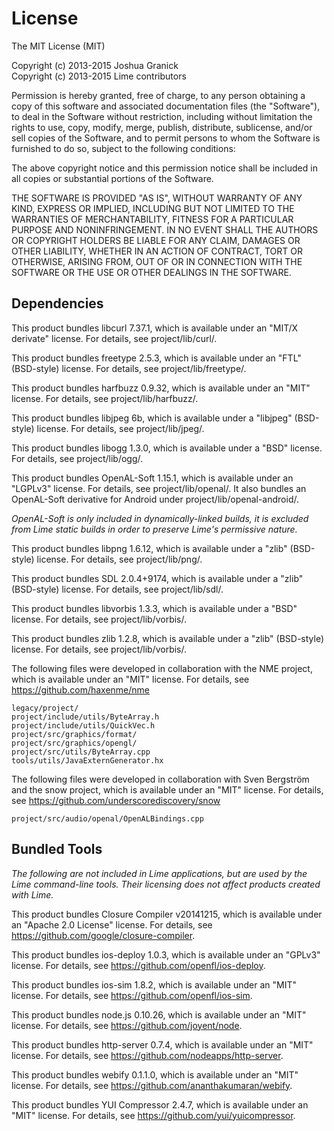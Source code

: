 License
=======

The MIT License (MIT)

Copyright (c) 2013-2015 Joshua Granick  
Copyright (c) 2013-2015 Lime contributors

Permission is hereby granted, free of charge, to any person obtaining a copy
of this software and associated documentation files (the "Software"), to deal
in the Software without restriction, including without limitation the rights
to use, copy, modify, merge, publish, distribute, sublicense, and/or sell
copies of the Software, and to permit persons to whom the Software is
furnished to do so, subject to the following conditions:

The above copyright notice and this permission notice shall be included in
all copies or substantial portions of the Software.

THE SOFTWARE IS PROVIDED "AS IS", WITHOUT WARRANTY OF ANY KIND, EXPRESS OR
IMPLIED, INCLUDING BUT NOT LIMITED TO THE WARRANTIES OF MERCHANTABILITY,
FITNESS FOR A PARTICULAR PURPOSE AND NONINFRINGEMENT. IN NO EVENT SHALL THE
AUTHORS OR COPYRIGHT HOLDERS BE LIABLE FOR ANY CLAIM, DAMAGES OR OTHER
LIABILITY, WHETHER IN AN ACTION OF CONTRACT, TORT OR OTHERWISE, ARISING FROM,
OUT OF OR IN CONNECTION WITH THE SOFTWARE OR THE USE OR OTHER DEALINGS IN
THE SOFTWARE.


Dependencies
------------

This product bundles libcurl 7.37.1, which is available under an
"MIT/X derivate" license. For details, see project/lib/curl/.

This product bundles freetype 2.5.3, which is available under an
"FTL" (BSD-style) license. For details, see project/lib/freetype/.

This product bundles harfbuzz 0.9.32, which is available under an
"MIT" license. For details, see project/lib/harfbuzz/.

This product bundles libjpeg 6b, which is available under a
"libjpeg" (BSD-style) license. For details, see project/lib/jpeg/.

This product bundles libogg 1.3.0, which is available under a
"BSD" license. For details, see project/lib/ogg/.

This product bundles OpenAL-Soft 1.15.1, which is available under an
"LGPLv3" license. For details, see project/lib/openal/. It also bundles
an OpenAL-Soft derivative for Android under project/lib/openal-android/.

_OpenAL-Soft is only included in dynamically-linked builds, it is excluded
from Lime static builds in order to preserve Lime's permissive nature._

This product bundles libpng 1.6.12, which is available under a
"zlib" (BSD-style) license. For details, see project/lib/png/.

This product bundles SDL 2.0.4+9174, which is available under a
"zlib" (BSD-style) license. For details, see project/lib/sdl/.

This product bundles libvorbis 1.3.3, which is available under a
"BSD" license. For details, see project/lib/vorbis/.

This product bundles zlib 1.2.8, which is available under a
"zlib" (BSD-style) license. For details, see project/lib/vorbis/.

The following files were developed in collaboration with the NME project,
which is available under an "MIT" license. For details, see
https://github.com/haxenme/nme

    legacy/project/
    project/include/utils/ByteArray.h
    project/include/utils/QuickVec.h
    project/src/graphics/format/
    project/src/graphics/opengl/
    project/src/utils/ByteArray.cpp
    tools/utils/JavaExternGenerator.hx

The following files were developed in collaboration with Sven Bergström
and the snow project, which is available under an "MIT" license. For 
details, see https://github.com/underscorediscovery/snow

    project/src/audio/openal/OpenALBindings.cpp


Bundled Tools
-------------

_The following are not included in Lime applications, but are used by
the Lime command-line tools. Their licensing does not affect products 
created with Lime._

This product bundles Closure Compiler v20141215, which is available under an
"Apache 2.0 License" license. For details, see 
https://github.com/google/closure-compiler.

This product bundles ios-deploy 1.0.3, which is available under an
"GPLv3" license. For details, see https://github.com/openfl/ios-deploy.

This product bundles ios-sim 1.8.2, which is available under an
"MIT" license. For details, see https://github.com/openfl/ios-sim.

This product bundles node.js 0.10.26, which is available under an
"MIT" license. For details, see https://github.com/joyent/node.

This product bundles http-server 0.7.4, which is available under an
"MIT" license. For details, see https://github.com/nodeapps/http-server.

This product bundles webify 0.1.1.0, which is available under an
"MIT" license. For details, see https://github.com/ananthakumaran/webify.

This product bundles YUI Compressor 2.4.7, which is available under an
"MIT" license. For details, see https://github.com/yui/yuicompressor.
